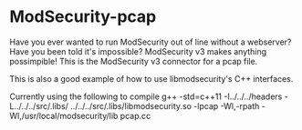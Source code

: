# ModSecurity-pcap
Have you ever wanted to run ModSecurity out of line without a webserver? Have you been told it's impossible? ModSecurity v3 makes anything possimpible! This is the ModSecurity v3 connector for a pcap file.

This is also a good example of how to use libmodsecurity's C++ interfaces.

Currently using the following to compile
g++ -std=c++11 -I../../../headers -L../../../src/.libs/ ../../../src/.libs/libmodsecurity.so -lpcap -Wl,-rpath -Wl,/usr/local/modsecurity/lib pcap.cc
